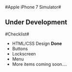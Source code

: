 #Apple iPhone 7 Simulator#
## Under Development ##

#Checklist#
 * HTML/CSS Design **Done**
 * Buttons
 * Lockscreen
 * Menu
 * More items coming soon....

